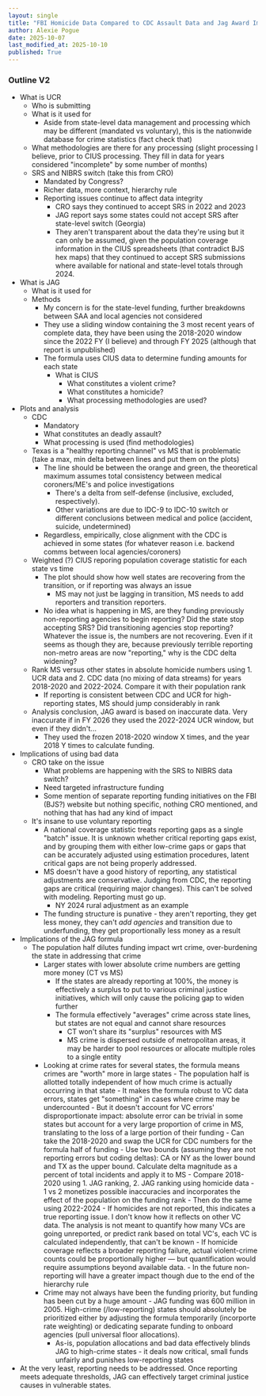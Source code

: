 ```yaml
---
layout: single
title: "FBI Homicide Data Compared to CDC Assault Data and Jag Award Implications for Some States"
author: Alexie Pogue
date: 2025-10-07
last_modified_at: 2025-10-10
published: True
---
```


### Outline V2
- What is UCR 
    - Who is submitting
    - What is it used for
        - Aside from state-level data management and processing which may be different (mandated vs voluntary), this is the nationwide database for crime statistics (fact check that)
    - What methodologies are there for any processing (slight processing I believe, prior to CIUS processing. They fill in data for years considered "incomplete" by some number of months) 
    - SRS and NIBRS switch (take this from CRO)
        - Mandated by Congress?
        - Richer data, more context, hierarchy rule
        - Reporting issues continue to affect data integrity
            - CRO says they continued to accept SRS in 2022 and 2023 
            - JAG report says some states could not accept SRS after state-level switch (Georgia)
            - They aren't transparent about the data they're using but it can only be assumed, given the population coverage information in the CIUS spreadsheets (that contradict BJS hex maps) that they continued to accept SRS submissions where available for national and state-level totals through 2024. 
- What is JAG
    - What is it used for
    - Methods
        - My concern is for the state-level funding, further breakdowns between SAA and local agencies not considered
        - They use a sliding window containing the 3 most recent years of complete data, they have been using the 2018-2020 window since the 2022 FY (I believe) and through FY 2025 (although that report is unpublished)
        - The formula uses CIUS data to determine funding amounts for each state
            - What is CIUS
                - What constitutes a violent crime? 
                - What constitutes a homicide?
                - What processing methodologies are used? 
- Plots and analysis
    - CDC 
        - Mandatory
        - What constitutes an deadly assault?
        - What processing is used (find methodologies)
    - Texas is a "healthy reporting channel" vs MS that is problematic (take a max, min delta between lines and put them on the plots)
        - The line should be between the orange and green, the theoretical maximum assumes total consistency between medical coroners/ME's and police investigations 
            - There's a delta from self-defense (inclusive, excluded, respectively). 
            - Other variations are due to IDC-9 to IDC-10 switch or different conclusions between medical and police (accident, suicide, undetermined)
        - Regardless, empirically, close alignment with the CDC is achieved in some states (for whatever reason i.e. backend comms between local agencies/coroners) 
    - Weighted (?) CIUS reporing population coverage statistic for each state vs time
        - The plot should show how well states are recovering from the transition, or if reporting was always an issue
            - MS may not just be lagging in transition, MS needs to add reporters and transition reporters.
        - No idea what is happening in MS, are they funding previously non-reporting agencies to begin reporting? Did the state stop accepting SRS? Did transitioning agencies stop reporting? Whatever the issue is, the numbers are not recovering. Even if it seems as though they are, because previously terrible reporting non-metro areas are now "reporting," why is the CDC delta widening? 
    - Rank MS versus other states in absolute homicide numbers using 1. UCR data and 2. CDC data (no mixing of data streams) for years 2018-2020 and 2022-2024. Compare it with their population rank
        - If reporting is consistent between CDC and UCR for high-reporting states, MS should jump considerably in rank
    - Analysis conclusion, JAG award is based on inaccurate data. Very inaccurate if in FY 2026 they used the 2022-2024 UCR window, but even if they didn't...
        - They used the frozen 2018-2020 window X times, and the year 2018 Y times to calculate funding. 
- Implications of using bad data
    - CRO take on the issue
        - What problems are happening with the SRS to NIBRS data switch? 
        - Need targeted infrastructure funding
        - Some mention of separate reporting funding initiatives on the FBI (BJS?) website but nothing specific, nothing CRO mentioned, and nothing that has had any kind of impact
    - It's insane to use voluntary reporting 
        - A national coverage statistic treats reporting gaps as a single "batch" issue. It is unknown whether critical reporting gaps exist, and by grouping them with either low-crime gaps or gaps that can be accurately adjusted using estimation procedures, latent critical gaps are not being properly addressed. 
        - MS doesn't have a good history of reporting, any statistical adjustments are conservative. Judging from CDC, the reporting gaps are critical (requiring major changes). This can't be solved with modeling. Reporting must go up. 
            - NY 2024 rural adjustment as an example
        - The funding structure is punative - they aren't reporting, they get less money, they can't *add agencies* and transition due to underfunding, they get proportionally less money as a result
- Implications of the JAG formula 
    - The population half dilutes funding impact wrt crime, over-burdening the state in addressing that crime
        - Larger states with lower absolute crime numbers are getting more money (CT vs MS)
            - If the states are already reporting at 100%, the money is effectively a surplus to put to various criminal justice initiatives, which will only cause the policing gap to widen further  
            - The formula effectively "averages" crime across state lines, but states are not equal and cannot share resources 
                - CT won't share its "surplus" resources with MS
                - MS crime is dispersed outside of metropolitan areas, it may be harder to pool resources or allocate multiple roles to a single entity
        - Looking at crime rates for several states, the formula means crimes are "worth" more in large states
                - The population half is allotted totally independent of how much crime is actually occurring in that state
                - It makes the formula robust to VC data errors, states get "something" in cases where crime may be undercounted 
                    - But it doesn't account for VC errors' disproportionate impact: absolute error can be trivial in some states but account for a very large proportion of crime in MS, translating to the loss of a large portion of their funding
                    - Can take the 2018-2020 and swap the UCR for CDC numbers for the formula half of funding
                        - Use two bounds (assuming they are not reporting errors but coding deltas): CA or NY as the lower bound and TX as the upper bound. Calculate delta magnitude as a percent of total incidents and apply it to MS
                    - Compare 2018-2020 using 1. JAG ranking, 2. JAG ranking using homicide data 
                        - 1 vs 2 monetizes possible inaccuracies and incorporates the effect of the population on the funding rank 
                    - Then do the same using 2022-2024
                        - If homicides are not reported, this indicates a true reporting issue. I don't know how it reflects on other VC data. The analysis is not meant to quantify how many VCs are going unreported, or predict rank based on total VC's, each VC is calculated independently, that can't be known 
                        - If homicide coverage reflects a broader reporting failure, actual violent-crime counts could be proportionally higher — but quantification would require assumptions beyond available data.
                        - In the future non-reporting will have a greater impact though due to the end of the hierarchy rule
        - Crime may not always have been the funding priority, but funding has been cut by a huge amount - JAG funding was 600 million in 2005. High-crime (/low-reporting) states should absolutely be prioritized either by adjusting the formula temporarily (incorporte rate weighting) or dedicating separate funding to onboard agencies (pull universal floor allocations). 
            - As-is, population allocations and bad data effectively blinds JAG to high-crime states - it deals now critical, small funds unfairly and punishes low-reporting states 
- At the very least, reporting needs to be addressed. Once reporting meets adequate thresholds, JAG can effectively target criminal justice causes in vulnerable states.
    

